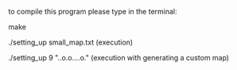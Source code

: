to compile this program please type in the terminal:

make

./setting_up small_map.txt (execution)

./setting_up 9 "..o.o....o." (execution with generating a custom map)

